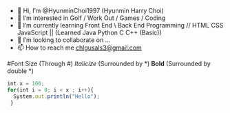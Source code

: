 - 👋 Hi, I’m @HyunminChoi1997 (Hyunmin Harry Choi)
- 👀 I’m interested in Golf / Work Out / Games / Coding
- 🌱 I’m currently learning Front End \ Back End Programming // HTML CSS JavaScript || (Learned Java Python C C++ (Basic))
- 💞️ I’m looking to collaborate on ...
- 📫 How to reach me chlgusals3@gmail.com


<!---
HyunminChoi1997/HyunminChoi1997 is a ✨ special ✨ repository because its `README.md` (this file) appears on your GitHub profile.
You can click the Preview link to take a look at your changes.
--->


#Font Size (Through #)
*Italicize* (Surrounded by *)
**Bold** (Surrounded by double *)

```js
int x = 100;
for(int i = 0; i < x ; i++){
  System.out.println("Hello");
 }
```
